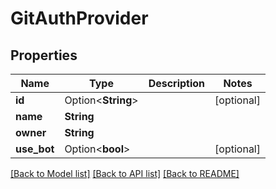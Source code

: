 # GitAuthProvider

## Properties

Name | Type | Description | Notes
------------ | ------------- | ------------- | -------------
**id** | Option<**String**> |  | [optional]
**name** | **String** |  | 
**owner** | **String** |  | 
**use_bot** | Option<**bool**> |  | [optional]

[[Back to Model list]](../README.md#documentation-for-models) [[Back to API list]](../README.md#documentation-for-api-endpoints) [[Back to README]](../README.md)


